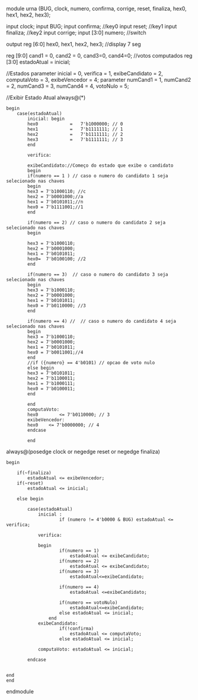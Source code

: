 module urna (BUG, clock, numero, confirma, corrige, reset, finaliza, hex0, hex1, hex2, hex3);

input clock;
input BUG;
input confirma;						//key0
input reset;						//key1
input finaliza;	                                        //key2
input corrige;
input [3:0] numero;					//switch

output reg [6:0] hex0, hex1, hex2, hex3;				//display 7 seg

reg [9:0] cand1 = 0, cand2 = 0, cand3=0, cand4=0;		//votos computados
reg [3:0] estadoAtual = inicial;

//Estados
parameter inicial = 0, verifica = 1, exibeCandidato = 2, computaVoto = 3, exibeVencedor = 4;
parameter numCand1 = 1, numCand2 = 2, numCand3 = 3, numCand4 = 4, votoNulo = 5;

//Exibir Estado Atual
always@(*) 
	
	begin
		case(estadoAtual)
			inicial: begin 
			hex0 			= 	7'b1000000; // 0
			hex1 			= 	7'b1111111; // 1
			hex2 			= 	7'b1111111; // 2
			hex3 			= 	7'b1111111; // 3
			end
			 
			verifica:
				
			exibeCandidato://Começo do estado que exibe o candidato
			begin
			if(numero == 1 ) // caso o numero do candidato 1 seja selecionado nas chaves
			begin
			hex3 = 7'b1000110; //c
			hex2 = 7'b0001000;//a
			hex1 = 7'b0101011;//n
			hex0 = 7'b1111001;//1
			end
			
			if(numero == 2) // caso o numero do candidato 2 seja selecionado nas chaves
			begin
			
			hex3 = 7'b1000110;
			hex2 = 7'b0001000;
			hex1 = 7'b0101011;
			hex0=  7'b0100100; //2
			end
			
			if(numero == 3)  // caso o numero do candidato 3 seja selecionado nas chaves
			begin
			hex3 = 7'b1000110;
			hex2 = 7'b0001000;
			hex1 = 7'b0101011;
			hex0 = 7'b0110000; //3
			end
			
			if(numero == 4) //  // caso o numero do candidato 4 seja selecionado nas chaves
			begin
			hex3 = 7'b1000110;
			hex2 = 7'b0001000;
			hex1 = 7'b0101011;
			hex0 = 7'b0011001;//4
			end
			//if ({numero} == 4'b0101) // opcao de voto nulo
			else begin
			hex3 = 7'b0101011;
			hex2 = 7'b1100011;
			hex1 = 7'b1000111;
			hex0 = 7'b0100011;
			end
			
			end
			computaVoto: 
			hex0 		<= 7'b0110000; // 3 
			exibeVencedor: 
			hex0 	<= 7'b0000000; // 4
			endcase
	
			end	


always@(posedge clock or negedge reset or negedge finaliza) 

	begin

		if(~finaliza)
			estadoAtual <= exibeVencedor;
		if(~reset)
			estadoAtual <= inicial;
		
		else begin
		
			case(estadoAtual)
				inicial : 
						if (numero != 4'b0000 & BUG) estadoAtual <= verifica;
				
				verifica:
				 
				begin
						if(numero == 1)
							estadoAtual <= exibeCandidato; 
						if(numero == 2)
							estadoAtual <= exibeCandidato;	
						if(numero == 3)
							estadoAtual<=exibeCandidato;
						
						if(numero == 4)
							estadoAtual <=exibeCandidato;
							
						if(numero == votoNulo)
							estadoAtual<=exibeCandidato;
						else estadoAtual <= inicial;
					end	  
				exibeCandidato: 
						if(!confirma)
							estadoAtual <= computaVoto;
						else estadoAtual <= inicial;
								
				computaVoto: estadoAtual <= inicial;
				
			endcase
		

	end
	end
endmodule
